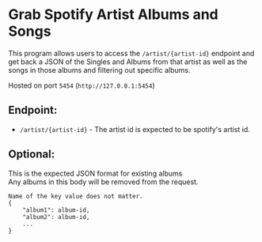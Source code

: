 # Grab Spotify Artist Albums and Songs


This program allows users to access the `/artist/{artist-id}` endpoint and get back a JSON of the Singles and Albums
from that artist as well as the songs in those albums and filtering out specific albums.
  
Hosted on port `5454` (``http://127.0.0.1:5454``)

## Endpoint:
- `/artist/{artist-id}` - The artist id is expected to be spotify's artist id.

## Optional:

This is the expected JSON format for existing albums  
Any albums in this body will be removed from the request.
```
Name of the key value does not matter.
{
    "album1": album-id,
    "album2": album-id,
    ...
}
```